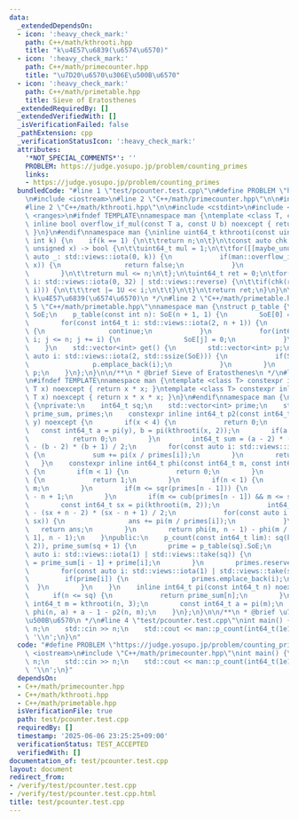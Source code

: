 ```yaml
---
data:
  _extendedDependsOn:
  - icon: ':heavy_check_mark:'
    path: C++/math/kthrooti.hpp
    title: "k\u4E57\u6839(\u6574\u6570)"
  - icon: ':heavy_check_mark:'
    path: C++/math/primecounter.hpp
    title: "\u7D20\u6570\u306E\u500B\u6570"
  - icon: ':heavy_check_mark:'
    path: C++/math/primetable.hpp
    title: Sieve of Eratosthenes
  _extendedRequiredBy: []
  _extendedVerifiedWith: []
  _isVerificationFailed: false
  _pathExtension: cpp
  _verificationStatusIcon: ':heavy_check_mark:'
  attributes:
    '*NOT_SPECIAL_COMMENTS*': ''
    PROBLEM: https://judge.yosupo.jp/problem/counting_primes
    links:
    - https://judge.yosupo.jp/problem/counting_primes
  bundledCode: "#line 1 \"test/pcounter.test.cpp\"\n#define PROBLEM \"https://judge.yosupo.jp/problem/counting_primes\"\
    \n#include <iostream>\n#line 2 \"C++/math/primecounter.hpp\"\n\n#include <vector>\n\
    #line 2 \"C++/math/kthrooti.hpp\"\n\n#include <cstdint>\n#include <limits>\n#include\
    \ <ranges>\n#ifndef TEMPLATE\nnamespace man {\ntemplate <class T, class U> constexpr\
    \ inline bool overflow_if_mul(const T a, const U b) noexcept { return (std::numeric_limits<T>::max()/a)<b;\
    \ }\n}\n#endif\nnamespace man {\ninline uint64_t kthrooti(const uint64_t n, const\
    \ int k) {\n    if(k == 1) {\n\t\treturn n;\n\t}\n\tconst auto chk = [&](const\
    \ unsigned x) -> bool {\n\t\tuint64_t mul = 1;\n\t\tfor([[maybe_unused]] const\
    \ auto _: std::views::iota(0, k)) {\n            if(man::overflow_if_mul(mul,\
    \ x)) {\n                return false;\n            }\n            mul *= x;\n\
    \        }\n\t\treturn mul <= n;\n\t};\n\tuint64_t ret = 0;\n\tfor(const auto\
    \ i: std::views::iota(0, 32) | std::views::reverse) {\n\t\tif(chk(ret | (1U <<\
    \ i))) {\n\t\t\tret |= 1U << i;\n\t\t}\n\t}\n\treturn ret;\n}\n}\n\n/**\n * @brief\
    \ k\u4E57\u6839(\u6574\u6570)\n */\n#line 2 \"C++/math/primetable.hpp\"\n\n#line\
    \ 5 \"C++/math/primetable.hpp\"\nnamespace man {\nstruct p_table {\n    std::vector<int>\
    \ SoE;\n    p_table(const int n): SoE(n + 1, 1) {\n        SoE[0] = SoE[1] = 0;\n\
    \        for(const int64_t i: std::views::iota(2, n + 1)) {\n            if(!SoE[i])\
    \ {\n                continue;\n            }\n            for(int64_t j = i *\
    \ i; j <= n; j += i) {\n                SoE[j] = 0;\n            }\n        }\n\
    \    }\n    std::vector<int> get() {\n        std::vector<int> p;\n        for(const\
    \ auto i: std::views::iota(2, std::ssize(SoE))) {\n            if(SoE[i]) {\n\
    \                p.emplace_back(i);\n            }\n        }\n        return\
    \ p;\n    }\n};\n}\n\n/**\n * @brief Sieve of Eratosthenes\n */\n#line 6 \"C++/math/primecounter.hpp\"\
    \n#ifndef TEMPLATE\nnamespace man {\ntemplate <class T> constexpr inline T sqr(const\
    \ T x) noexcept { return x * x; }\ntemplate <class T> constexpr inline T cub(const\
    \ T x) noexcept { return x * x * x; }\n}\n#endif\nnamespace man {\nstruct p_count\
    \ {\nprivate:\n    int64_t sq;\n    std::vector<int> prime;\n    std::vector<int64_t>\
    \ prime_sum, primes;\n    constexpr inline int64_t p2(const int64_t x, const int64_t\
    \ y) noexcept {\n        if(x < 4) {\n            return 0;\n        }\n     \
    \   const int64_t a = pi(y), b = pi(kthrooti(x, 2));\n        if(a >= b) {\n \
    \           return 0;\n        }\n        int64_t sum = (a - 2) * (a + 1) / 2\
    \ - (b - 2) * (b + 1) / 2;\n        for(const auto i: std::views::iota(a, b))\
    \ {\n            sum += pi(x / primes[i]);\n        }\n        return sum;\n \
    \   }\n    constexpr inline int64_t phi(const int64_t m, const int64_t n) noexcept\
    \ {\n        if(m < 1) {\n            return 0;\n        }\n        if(n > m)\
    \ {\n            return 1;\n        }\n        if(n < 1) {\n            return\
    \ m;\n        }\n        if(m <= sqr(primes[n - 1])) {\n            return pi(m)\
    \ - n + 1;\n        }\n        if(m <= cub(primes[n - 1]) && m <= sq) {\n    \
    \        const int64_t sx = pi(kthrooti(m, 2));\n            int64_t ans = pi(m)\
    \ - (sx + n - 2) * (sx - n + 1) / 2;\n            for(const auto i: std::views::iota(n,\
    \ sx)) {\n                ans += pi(m / primes[i]);\n            }\n         \
    \   return ans;\n        }\n        return phi(m, n - 1) - phi(m / primes[n -\
    \ 1], n - 1);\n    }\npublic:\n    p_count(const int64_t lim): sq(kthrooti(lim,\
    \ 2)), prime_sum(sq + 1) {\n        prime = p_table(sq).SoE;\n        for(const\
    \ auto i: std::views::iota(1) | std::views::take(sq)) {\n            prime_sum[i]\
    \ = prime_sum[i - 1] + prime[i];\n        }\n        primes.reserve(prime_sum[sq]);\n\
    \        for(const auto i: std::views::iota(1) | std::views::take(sq)) {\n   \
    \         if(prime[i]) {\n                primes.emplace_back(i);\n          \
    \  }\n        }\n    }\n    inline int64_t pi(const int64_t n) noexcept {\n  \
    \      if(n <= sq) {\n            return prime_sum[n];\n        }\n        const\
    \ int64_t m = kthrooti(n, 3);\n        const int64_t a = pi(m);\n        return\
    \ phi(n, a) + a - 1 - p2(n, m);\n    }\n};\n}\n\n/**\n * @brief \u7D20\u6570\u306E\
    \u500B\u6570\n */\n#line 4 \"test/pcounter.test.cpp\"\nint main() {\n    int64_t\
    \ n;\n    std::cin >> n;\n    std::cout << man::p_count(int64_t(1e11)).pi(n) <<\
    \ '\\n';\n}\n"
  code: "#define PROBLEM \"https://judge.yosupo.jp/problem/counting_primes\"\n#include\
    \ <iostream>\n#include \"C++/math/primecounter.hpp\"\nint main() {\n    int64_t\
    \ n;\n    std::cin >> n;\n    std::cout << man::p_count(int64_t(1e11)).pi(n) <<\
    \ '\\n';\n}"
  dependsOn:
  - C++/math/primecounter.hpp
  - C++/math/kthrooti.hpp
  - C++/math/primetable.hpp
  isVerificationFile: true
  path: test/pcounter.test.cpp
  requiredBy: []
  timestamp: '2025-06-06 23:25:25+09:00'
  verificationStatus: TEST_ACCEPTED
  verifiedWith: []
documentation_of: test/pcounter.test.cpp
layout: document
redirect_from:
- /verify/test/pcounter.test.cpp
- /verify/test/pcounter.test.cpp.html
title: test/pcounter.test.cpp
---
```

